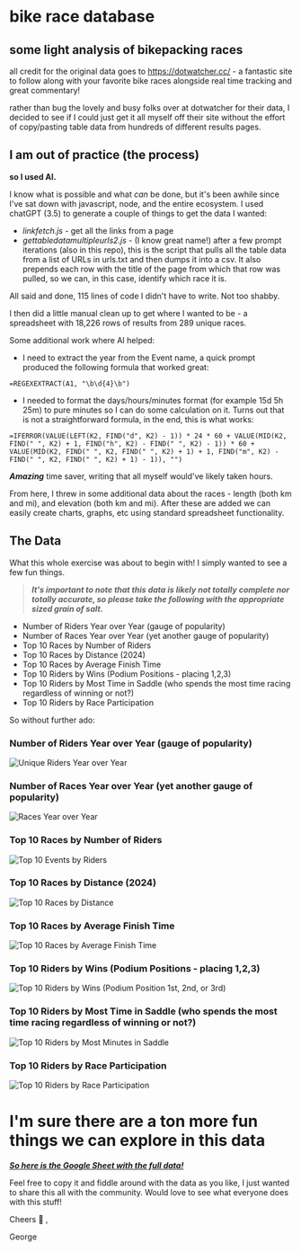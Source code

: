 # bike race database
## some light analysis of bikepacking races
 all credit for the original data goes to https://dotwatcher.cc/ - a fantastic site to follow along with your favorite bike races alongside real time tracking and great commentary!  

 rather than bug the lovely and busy folks over at dotwatcher for their data, I decided to see if I could just get it all myself off their site without the effort of copy/pasting table data from hundreds of different results pages.

 ## I am out of practice (the process)
 **so I used AI.** 
 
 I know what is possible and what *can* be done, but it's been awhile since I've sat down with javascript, node, and the entire ecosystem.  I used chatGPT (3.5) to generate a couple of things to get the data I wanted:

 - *linkfetch.js* - get all the links from a page
 - *gettabledatamultipleurls2.js* - (I know great name!) after a few prompt iterations (also in this repo), this is the script that pulls all the table data from a list of URLs in urls.txt and then dumps it into a csv. It also prepends each row with the title of the page from which that row was pulled, so we can, in this case, identify which race it is.

 All said and done, 115 lines of code I didn't have to write. Not too shabby.

I then did a little manual clean up to get where I wanted to be - a spreadsheet with 18,226 rows of results from 289 unique races.

Some additional work where AI helped:
- I need to extract the year from the Event name, a quick prompt produced the following formula that worked great:

`=REGEXEXTRACT(A1, "\b\d{4}\b")`

- I needed to format the days/hours/minutes format (for example 15d 5h 25m) to pure minutes so I can do some calculation on it. Turns out that is not a straightforward formula, in the end, this is what works:

`=IFERROR(VALUE(LEFT(K2, FIND("d", K2) - 1)) * 24 * 60 + VALUE(MID(K2, FIND(" ", K2) + 1, FIND("h", K2) - FIND(" ", K2) - 1)) * 60 + VALUE(MID(K2, FIND(" ", K2, FIND(" ", K2) + 1) + 1, FIND("m", K2) - FIND(" ", K2, FIND(" ", K2) + 1) - 1)), "")`

***Amazing*** time saver, writing that all myself would've likely taken hours.

From here, I threw in some additional data about the races - length (both km and mi), and elevation (both km and mi).  After these are added we can easily create charts, graphs, etc using standard spreadsheet functionality.

## The Data
What this whole exercise was about to begin with! I simply wanted to see a few fun things.

>***It's important to note that this data is likely not totally complete nor totally accurate, so please take the following with the appropriate sized grain of salt.***

- Number of Riders Year over Year (gauge of popularity)
- Number of Races Year over Year (yet another gauge of popularity)
- Top 10 Races by Number of Riders
- Top 10 Races by Distance (2024)
- Top 10 Races by Average Finish Time
- Top 10 Riders by Wins (Podium Positions - placing 1,2,3)
- Top 10 Riders by Most Time in Saddle (who spends the most time racing regardless of winning or not?)
- Top 10 Riders by Race Participation

So without further ado:

### Number of Riders Year over Year (gauge of popularity)

![Unique Riders Year over Year](<Unique Riders Year over Year.png>)

### Number of Races Year over Year (yet another gauge of popularity)

![Races Year over Year](<Races Year over Year.png>)

### Top 10 Races by Number of Riders

![Top 10 Events by Riders](<Top 10 Events by Riders.png>)

### Top 10 Races by Distance (2024)

![Top 10 Races by Distance](<Top 10 Races by Distance.png>)

### Top 10 Races by Average Finish Time

![Top 10 Races by Average Finish Time](<Top 10 Races by Average Finish Time.png>)

### Top 10 Riders by Wins (Podium Positions - placing 1,2,3)

![Top 10 Riders by Wins (Podium Position 1st, 2nd, or 3rd)](<Top 10 Riders by Wins (Podium Position 1st, 2nd, or 3rd).png>)

### Top 10 Riders by Most Time in Saddle (who spends the most time racing regardless of winning or not?)

![Top 10 Riders by Most Minutes in Saddle](<Top 10 Riders by Most Minutes in Saddle.png>)

### Top 10 Riders by Race Participation

![Top 10 Riders by Race Participation](<Top 10 Riders by Race Participation.png>)

# I'm sure there are a ton more fun things we can explore in this data

***[So here is the Google Sheet with the full data!](https://docs.google.com/spreadsheets/d/1vDRA_TbIlJr4IyVLpnNMXuvds59qO9mQAmwfzW48INE/edit?usp=sharing)***

Feel free to copy it and fiddle around with the data as you like, I just wanted to share this all with the community.  Would love to see what everyone does with this stuff!

Cheers :beers: ,

George